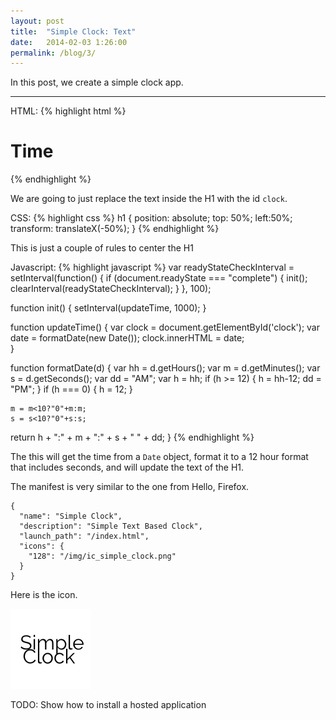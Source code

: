 ```yaml
---
layout: post
title:  "Simple Clock: Text"
date:   2014-02-03 1:26:00
permalink: /blog/3/
---
```


In this post, we create a simple clock app.

---
HTML:
{% highlight html %}
<!DOCTYPE html>
<html>
<head>
<title>Welcome to JS Bin</title>
</head>
<body>
  <h1 id="clock"> Time </h1>
</body>
</html>
{% endhighlight %}

We are going to just replace the text inside the H1 with the id `clock`.

CSS:
{% highlight css %}
h1 {
  position: absolute;
  top: 50%;
  left:50%;
  transform: translateX(-50%);
}
{% endhighlight %}

This is just a couple of rules to center the H1

Javascript:
{% highlight javascript %}
var readyStateCheckInterval = setInterval(function() {
    if (document.readyState === "complete") {
        init();
        clearInterval(readyStateCheckInterval);
    }
}, 100);


function init() {
  setInterval(updateTime, 1000);
}

function updateTime() {
  var clock = document.getElementById('clock');
  var date = formatDate(new Date());
  clock.innerHTML = date;  
}

function formatDate(d) {
  var hh = d.getHours();
  var m = d.getMinutes();
  var s = d.getSeconds();
  var dd = "AM";
  var h = hh;
  if (h >= 12) {
    h = hh-12;
    dd = "PM";
  }
    if (h === 0) {
        h = 12;
    }
  
    m = m<10?"0"+m:m;
    s = s<10?"0"+s:s;
  
  return h + ":" + m + ":" + s + " " + dd;
}
{% endhighlight %}

The this will get the time from a `Date` object, format it to a 12 hour format that includes seconds, and will update the text of the H1.

The manifest is very similar to the one from Hello, Firefox.


	{
	  "name": "Simple Clock",
	  "description": "Simple Text Based Clock",
	  "launch_path": "/index.html",
	  "icons": {
		"128": "/img/ic_simple_clock.png"
	  }
	}


Here is the icon.

![Simple Clock Icon](/demos/02/img/ic_simple_clock.png) 


TODO: Show how to install a hosted application
